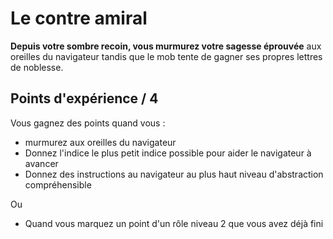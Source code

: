 # Le contre amiral
__Depuis votre sombre recoin, vous murmurez votre sagesse éprouvée__ aux oreilles du navigateur
 tandis que le mob tente de gagner ses propres lettres de noblesse.
 
## Points d'expérience / 4 
Vous gagnez des points quand vous :
* murmurez aux oreilles du navigateur
* Donnez l'indice le plus petit indice possible pour aider le navigateur à avancer
* Donnez des instructions au navigateur au plus haut niveau d'abstraction compréhensible

Ou
* Quand vous marquez un point d'un rôle niveau 2 que vous avez déjà fini
